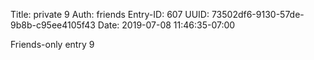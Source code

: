 Title: private 9
Auth: friends
Entry-ID: 607
UUID: 73502df6-9130-57de-9b8b-c95ee4105f43
Date: 2019-07-08 11:46:35-07:00

Friends-only entry 9
